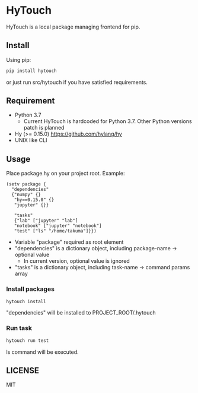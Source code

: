 # HyTouch

HyTouch is a local package managing frontend for pip.

## Install

Using pip:

```bash
pip install hytouch
```

or just run src/hytouch if you have satisfied requirements.

## Requirement

- Python 3.7
  - Current HyTouch is hardcoded for Python 3.7. Other Python versions patch is planned
- Hy (>= 0.15.0) https://github.com/hylang/hy
- UNIX like CLI

## Usage

Place package.hy on your project root. Example:

```hy
(setv package {
  "dependencies"
  {"numpy" {}
   "hy==0.15.0" {}
   "jupyter" {}}

   "tasks"
   {"lab" ["jupyter" "lab"]
   "notebook" ["jupyter" "notebook"]
   "test" ["ls" "/home/takuma"]}})
```

- Variable "package" required as root element
- "dependencies" is a dictionary object, including package-name -> optional value
  - In current version, optional value is ignored
- "tasks" is a dictionary object, including task-name -> command params array

### Install packages

```bash
hytouch install
```

"dependencies" will be installed to PROJECT_ROOT/.hytouch

### Run task

```bash
hytouch run test
```

ls command will be executed.

## LICENSE

MIT
